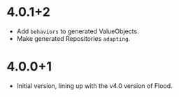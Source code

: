 # 4.0.1+2

- Add `behaviors` to generated ValueObjects.
- Make generated Repositories `adapting`. 

# 4.0.0+1

- Initial version, lining up with the v4.0 version of Flood.
